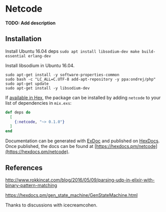 # Netcode

**TODO: Add description**

## Installation

Install Ubuntu 16.04 deps `sudo apt install libsodium-dev make build-essential erlang-dev`

Install libsodium in Ubuntu 16.04. 
```
sudo apt-get install -y software-properties-common
sudo bash -c "LC_ALL=C.UTF-8 add-apt-repository -y ppa:ondrej/php"
sudo apt-get update
sudo apt-get install -y libsodium-dev
```

If [available in Hex](https://hex.pm/docs/publish), the package can be installed
by adding `netcode` to your list of dependencies in `mix.exs`:

```elixir
def deps do
  [
    {:netcode, "~> 0.1.0"}
  ]
end
```

Documentation can be generated with [ExDoc](https://github.com/elixir-lang/ex_doc)
and published on [HexDocs](https://hexdocs.pm). Once published, the docs can
be found at [https://hexdocs.pm/netcode](https://hexdocs.pm/netcode).

## References

http://www.rokkincat.com/blog/2016/05/09/parsing-udp-in-elixir-with-binary-pattern-matching

https://hexdocs.pm/gen_state_machine/GenStateMachine.html

Thanks to discussions with icecreamcohen.
